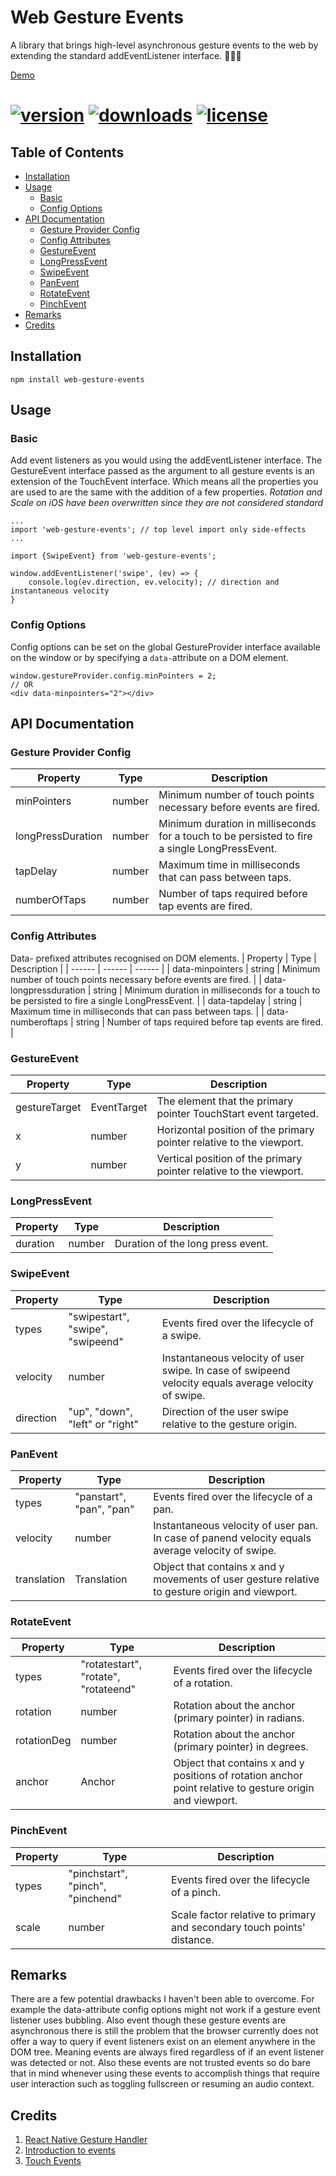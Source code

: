 # Web Gesture Events
A library that brings high-level asynchronous gesture events to the web by extending the standard addEventListener interface. ☝🏾📱

[Demo](https://gesture.nxtetechnologies.com)

# [![version](https://img.shields.io/npm/v/web-gesture-events)](https://www.npmjs.com/package/web-gesture-events)  [![downloads](https://img.shields.io/npm/dm/web-gesture-events)](https://www.npmjs.com/package/web-gesture-events) [![license](https://img.shields.io/npm/l/web-gesture-events)](https://github.com/nxtexe/web-gesture-events/blob/main/LICENSE)

## Table of Contents

- [Installation](#installation)
- [Usage](#usage)
    - [Basic](#basic)
    - [Config Options](#config-options)
- [API Documentation](#api-documentation)
    - [Gesture Provider Config](#gesture-provider-config)
    - [Config Attributes](#config-attributes)
    - [GestureEvent](#gestureevent)
    - [LongPressEvent](#longpressevent)
    - [SwipeEvent](#swipeevent)
    - [PanEvent](#panevent)
    - [RotateEvent](#rotateevent)
    - [PinchEvent](#pinchevent)
- [Remarks](#remarks)
- [Credits](#credits)

## Installation
```
npm install web-gesture-events
```

## Usage
### Basic
Add event listeners as you would using the addEventListener interface. The GestureEvent interface passed as the argument to all gesture events is an extension of the TouchEvent interface. Which means all the properties you are used to are the same with the addition of a few properties.
*Rotation and Scale on iOS have been overwritten since they are not considered standard*
```
...
import 'web-gesture-events'; // top level import only side-effects
...

import {SwipeEvent} from 'web-gesture-events';

window.addEventListener('swipe', (ev) => {
    console.log(ev.direction, ev.velocity); // direction and instantaneous velocity
}
```

### Config Options
Config options can be set on the global GestureProvider interface available on the window or by specifying a ```data-```attribute on a DOM element.
```
window.gestureProvider.config.minPointers = 2;
// OR
<div data-minpointers="2"></div>
```

## API Documentation
### Gesture Provider Config
| Property | Type | Description |
| ------ | ------ | ------ |
| minPointers | number | Minimum number of touch points necessary before events are fired. |
| longPressDuration | number | Minimum duration in milliseconds for a touch to be persisted to fire a single LongPressEvent. |
| tapDelay | number | Maximum time in milliseconds that can pass between taps. |
| numberOfTaps | number | Number of taps required before tap events are fired.  |

### Config Attributes
Data- prefixed attributes recognised on DOM elements.
| Property | Type | Description |
| ------ | ------ | ------ |
| data-minpointers | string | Minimum number of touch points necessary before events are fired. |
| data-longpressduration | string | Minimum duration in milliseconds for a touch to be persisted to fire a single LongPressEvent. |
| data-tapdelay | string | Maximum time in milliseconds that can pass between taps. |
| data-numberoftaps | string | Number of taps required before tap events are fired. |

### GestureEvent
| Property | Type | Description |
| ------ | ------ | ------ |
| gestureTarget | EventTarget | The element that the primary pointer TouchStart event targeted. |
| x | number | Horizontal position of the primary pointer relative to the viewport. |
| y | number | Vertical position of the primary pointer relative to the viewport. |

### LongPressEvent
| Property | Type | Description |
| ------ | ------ | ------ |
| duration | number | Duration of the long press event. |

### SwipeEvent
| Property | Type | Description |
| ------ | ------ | ------ |
| types | "swipestart", "swipe", "swipeend" | Events fired over the lifecycle of a swipe. |
| velocity | number | Instantaneous velocity of user swipe. In case of swipeend velocity equals average velocity of swipe. |
| direction | "up", "down", "left" or "right" | Direction of the user swipe relative to the gesture origin. |

### PanEvent
| Property | Type | Description |
| ------ | ------ | ------ |
| types | "panstart", "pan", "pan" | Events fired over the lifecycle of a pan. |
| velocity | number | Instantaneous velocity of user pan. In case of panend velocity equals average velocity of swipe. |
| translation | Translation | Object that contains x and y movements of user gesture relative to gesture origin and viewport. |

### RotateEvent
| Property | Type | Description |
| ------ | ------ | ------ |
| types | "rotatestart", "rotate", "rotateend" | Events fired over the lifecycle of a rotation. |
| rotation | number | Rotation about the anchor (primary pointer) in radians. |
| rotationDeg | number | Rotation about the anchor (primary pointer) in degrees. |
| anchor | Anchor | Object that contains x and y positions of rotation anchor point relative to gesture origin and viewport. |

### PinchEvent
| Property | Type | Description |
| ------ | ------ | ------ |
| types | "pinchstart", "pinch", "pinchend" | Events fired over the lifecycle of a pinch. |
| scale | number | Scale factor relative to primary and secondary touch points' distance. |

## Remarks
There are a few potential drawbacks I haven't been able to overcome. For example the data-attribute config options might not work if a gesture event listener uses bubbling. Also event though these gesture events are asynchronous there is still the problem that the browser currently does not offer a way to query if event listeners exist on an element anywhere in the DOM tree. Meaning events are always fired regardless of if an event listener was detected or not. Also these events are not trusted events so do bare that in mind whenever using these events to accomplish things that require user interaction such as toggling fullscreen or resuming an audio context.
## Credits
1. [React Native Gesture Handler](https://github.com/software-mansion/react-native-gesture-handler)
2. [Introduction to events](https://developer.mozilla.org/en-US/docs/Learn/JavaScript/Building_blocks/Events)
3. [Touch Events](https://developer.mozilla.org/en-US/docs/Web/API/Touch_events)
